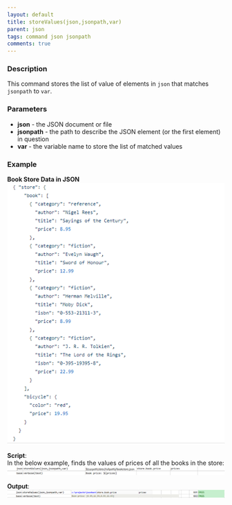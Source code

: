 ```yaml
---
layout: default
title: storeValues(json,jsonpath,var)
parent: json
tags: command json jsonpath
comments: true
---
```



### Description
This command stores the list of value of elements in `json` that matches `jsonpath` to `var`.


### Parameters
- **json** - the JSON document or file
- **jsonpath** - the path to describe the JSON element (or the first element) in question
- **var** - the variable name to store the list of matched values  


### Example
**Book Store Data in JSON**<br/>
![bookStoreData](image/bookStoreData.png)

**Script**:<br/>
In the below example, finds the values of prices of all the books in the store:<br/>
![script](image/storeValues_01.png)

**Output**:<br/>
![script](image/storeValues_02.png)
